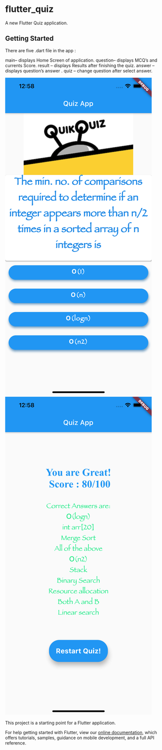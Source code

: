 # flutter_quiz

A new Flutter Quiz application.

## Getting Started

There are five .dart file in the app :

main– displays Home Screen of application.
question– displays MCQ’s and currents Score.
result – displays Results after finishing the quiz.
answer – displays question’s answer .
quiz – change question after select answer.

![Image 1](/assets/image1.png)
![Image 2](/assets/image2.png)

This project is a starting point for a Flutter application.

For help getting started with Flutter, view our
[online documentation](http://theflutterblog.com/), which offers tutorials,
samples, guidance on mobile development, and a full API reference.
